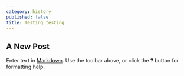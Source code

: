 ```yaml
---
category: history
published: false
title: Testing testing
---
```

## A New Post

Enter text in [Markdown](http://daringfireball.net/projects/markdown/). Use the toolbar above, or click the **?** button for formatting help.
